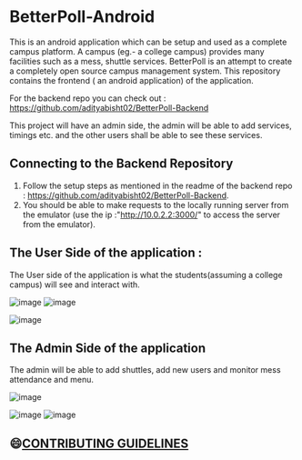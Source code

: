 # BetterPoll-Android
This is an android application which can be setup and used as a complete campus platform. A campus (eg.- a college campus) provides
many facilities such as a mess, shuttle services. BetterPoll is an attempt to create a completely open source campus management system.
This repository contains the frontend ( an android application) of the application. <br>

For the backend repo you can check out : https://github.com/adityabisht02/BetterPoll-Backend <br>

This project will have an admin side, the admin will be able to add services, timings etc. and the other users shall be able to see these services.


<h2>Connecting to the Backend Repository </h2>

1. Follow the setup steps as mentioned in the readme of the backend repo : https://github.com/adityabisht02/BetterPoll-Backend.
2. You should be able to make requests to the locally running server from the emulator (use the ip :"http://10.0.2.2:3000/" to access the server from the emulator).



<h2> The User Side of the application : </h2>
The User side of the application is what the students(assuming a college campus) will see and interact with.

![image](https://user-images.githubusercontent.com/89146189/193855246-7c7c972b-42df-4b8b-8139-30531563f3a1.png)    ![image](https://user-images.githubusercontent.com/89146189/193855373-932be07c-97dd-44b3-a47b-5432589b1147.png)


![image](https://user-images.githubusercontent.com/89146189/193784532-11302b38-9355-4959-8cd7-7648b9760141.png)

<h2> The Admin Side of the application </h2>
The admin will be able to add shuttles, add new users and monitor mess attendance and menu.

![image](https://user-images.githubusercontent.com/89146189/200525396-c9c7d566-35d2-4992-8062-be9da8ad2e37.png)


![image](https://user-images.githubusercontent.com/89146189/200525174-4184a7ea-077b-4d61-8ba6-1d1333f261cc.png)     ![image](https://user-images.githubusercontent.com/89146189/200525255-9a1b3236-ea4e-4621-9288-85718ebc924d.png)


## 😄[CONTRIBUTING GUIDELINES](https://github.com/MohammadKaif1/BetterPoll-Android/blob/readme/CONTRIBUTING.md)





